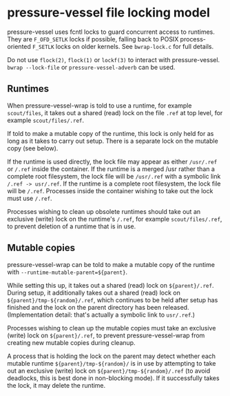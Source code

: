 pressure-vessel file locking model
==================================

pressure-vessel uses fcntl locks to guard concurrent access to runtimes.
They are `F_OFD_SETLK` locks if possible, falling back to POSIX
process-oriented `F_SETLK` locks on older kernels. See `bwrap-lock.c`
for full details.

Do not use `flock(2)`, `flock(1)` or `lockf(3)` to interact with
pressure-vessel. `bwrap --lock-file` or `pressure-vessel-adverb`
can be used.

Runtimes
--------

When pressure-vessel-wrap is told to use a runtime, for example
`scout/files`, it takes out a shared (read) lock on the file `.ref`
at top level, for example `scout/files/.ref`.

If told to make a mutable copy of the runtime, this lock is only held
for as long as it takes to carry out setup. There is a separate lock on
the mutable copy (see below).

If the runtime is used directly, the lock file may appear as either
`/usr/.ref` or `/.ref` inside the container. If the runtime is a merged
/usr rather than a complete root filesystem, the lock file will be
`/usr/.ref` with a symbolic link `/.ref -> usr/.ref`. If the runtime is
a complete root filesystem, the lock file will be `/.ref`. Processes
inside the container wishing to take out the lock must use `/.ref`.

Processes wishing to clean up obsolete runtimes should take out an
exclusive (write) lock on the runtime's `/.ref`, for example
`scout/files/.ref`, to prevent deletion of a runtime that is in use.

Mutable copies
--------------

pressure-vessel-wrap can be told to make a mutable copy of the runtime
with `--runtime-mutable-parent=${parent}`.

While setting this up, it takes out a shared (read) lock on
`${parent}/.ref`. During setup, it additionally takes out a shared (read)
lock on `${parent}/tmp-${random}/.ref`, which continues to be held after
setup has finished and the lock on the parent directory has been released.
(Implementation detail: that's actually a symbolic link to `usr/.ref`.)

Processes wishing to clean up the mutable copies must take an
exclusive (write) lock on `${parent}/.ref`, to prevent
pressure-vessel-wrap from creating new mutable copies during cleanup.

A process that is holding the lock on the parent may detect whether each
mutable runtime `${parent}/tmp-${random}/` is in use by attempting to
take out an exclusive (write) lock on `${parent}/tmp-${random}/.ref`
(to avoid deadlocks, this is best done in non-blocking mode). If it
successfully takes the lock, it may delete the runtime.
